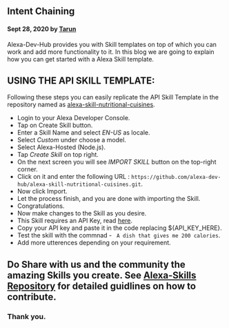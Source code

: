 ## <a name="usingtemplate"></a> Intent Chaining

#### Sept 28, 2020 by [Tarun](/)

Alexa-Dev-Hub provides you with Skill templates on top of which you can work and add more functionality to it. In this blog we are going to explain how you can get started with a Alexa Skill template.

## USING THE API SKILL TEMPLATE:

Following these steps you can easily replicate the API Skill Template in the repository named as [alexa-skill-nutritional-cuisines](https://github.com/alexa-dev-hub/alexa-skill-nutritional-cuisines).

- Login to your Alexa Developer Console.
- Tap on Create Skill button.
- Enter a Skill Name and select _EN-US_ as locale.
- Select _Custom_ under choose a model.
- Select Alexa-Hosted (Node.js).
- Tap _Create Skill_ on top right.
- On the next screen you will see _IMPORT SKILL_ button on the top-right corner.
- Click on it and enter the following URL : `https://github.com/alexa-dev-hub/alexa-skill-nutritional-cuisines.git`.
- Now click Import.
- Let the process finish, and you are done with importing the Skill.
- Congratulations.
- Now make changes to the Skill as you desire.
- This Skill requires an API Key, read [here](https://github.com/alexa-dev-hub/alexa-skill-nutritional-cuisines#where-are-we-getting-the-data-from).
- Copy your API key and paste it in the code replacing \${API_KEY_HERE}.
- Test the skill with the commnad - ` A dish that gives me 200 calories`.
- Add more utterences depending on your requirement.

## Do Share with us and the community the amazing Skills you create. See [Alexa-Skills Repository](https://github.com/alexa-dev-hub/alexa-skills#contributing-two_hearts) for detailed guidlines on how to contribute.

### Thank you.
